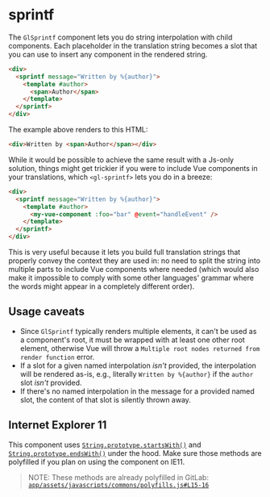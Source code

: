 # sprintf

<!-- STORY -->

The `GlSprintf` component lets you do string interpolation with child components. Each placeholder in the translation string becomes a slot that you can use to insert any component in the rendered string.

```html
<div>
  <sprintf message="Written by %{author}">
    <template #author>
      <span>Author</span>
    </template>
  </sprintf>
</div>
```

The example above renders to this HTML:

```html
<div>Written by <span>Author</span></div>
```

While it would be possible to achieve the same result with a Js-only solution, things might get trickier if you were to include Vue components in your translations, which `<gl-sprintf>` lets you do in a breeze:

```html
<div>
  <sprintf message="Written by %{author}">
    <template #author>
      <my-vue-component :foo="bar" @event="handleEvent" />
    </template>
  </sprintf>
</div>
```

This is very useful because it lets you build full translation strings that properly convey the context they are used in: no need to split the string into multiple parts to include Vue components where needed (which would also make it impossible to comply with some other languages' grammar where the words might appear in a completely different order).

## Usage caveats

- Since `GlSprintf` typically renders multiple elements, it can't be used as a component's root, it must be wrapped with at least one other root element, otherwise Vue will throw a `Multiple root nodes returned from render function` error.
- If a slot for a given named interpolation _isn't_ provided, the interpolation will be rendered as-is, e.g., literally `Written by %{author}` if the `author` slot _isn't_ provided.
- If there's no named interpolation in the message for a provided named slot, the content of that slot is silently thrown away.

## Internet Explorer 11

This component uses [`String.prototype.startsWith()`](https://developer.mozilla.org/en-US/docs/Web/JavaScript/Reference/Global_Objects/String/startsWith) and [`String.prototype.endsWith()`](https://developer.mozilla.org/en-US/docs/Web/JavaScript/Reference/Global_Objects/String/endsWith) under the hood. Make sure those methods are polyfilled if you plan on using the component on IE11.

> NOTE: These methods are already polyfilled in GitLab: [`app/assets/javascripts/commons/polyfills.js#L15-16`](https://gitlab.com/gitlab-org/gitlab/blob/dc60dee6ed6234dda9f032195577cd8fad9646d8/app/assets/javascripts/commons/polyfills.js#L15-16)
